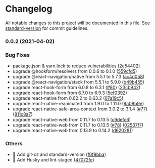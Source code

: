 # Changelog

All notable changes to this project will be documented in this file. See [standard-version](https://github.com/conventional-changelog/standard-version) for commit guidelines.

### 0.0.2 (2021-04-02)

### Bug Fixes

- package.json & yarn.lock to reduce vulnerabilities ([2e54402](https://github.com/nonameolsson/timeline/commit/2e54402d0e21654c2ebba0f9d63c09752a558f63))
- upgrade @hookform/resolvers from 0.0.6 to 0.1.0 ([559cfd5](https://github.com/nonameolsson/timeline/commit/559cfd5c3b88eee2c3189137ec8f2b4438e67f91))
- upgrade @react-navigation/native from 5.5.1 to 5.7.3 ([ac4d058](https://github.com/nonameolsson/timeline/commit/ac4d05866aff460539525c51f56ff7bb8f7145a1))
- upgrade @react-navigation/stack from 5.5.1 to 5.9.0 ([b49b455](https://github.com/nonameolsson/timeline/commit/b49b455d1d401d9f64d174d6300feae8467ceef5))
- upgrade react-hook-form from 6.0.8 to 6.3.1 ([#80](https://github.com/nonameolsson/timeline/issues/80)) ([23cb942](https://github.com/nonameolsson/timeline/commit/23cb9422e84e5a9aa51934d138b572a07f8775c9))
- upgrade react-hook-form from 6.7.0 to 6.9.3 ([5ef0392](https://github.com/nonameolsson/timeline/commit/5ef03922f125e1e2ce27c74c354ace9ab6caa084))
- upgrade react-native from 0.62.2 to 0.63.2 ([07a19c5](https://github.com/nonameolsson/timeline/commit/07a19c572cbb7aa3122b71086eb496a66258160b))
- upgrade react-native-reanimated from 1.9.0 to 1.11.0 ([9a08b9e](https://github.com/nonameolsson/timeline/commit/9a08b9e43ae72c097eb4adfb870cfcb61ee309ae))
- upgrade react-native-safe-area-context from 3.0.2 to 3.1.4 ([#77](https://github.com/nonameolsson/timeline/issues/77)) ([811c8a7](https://github.com/nonameolsson/timeline/commit/811c8a7979c2f5e38ca08e2842942978c3b17a84))
- upgrade react-native-web from 0.11.7 to 0.13.5 ([c9defc6](https://github.com/nonameolsson/timeline/commit/c9defc662e0df82ff86eee6d7689755747294e10))
- upgrade react-native-web from 0.11.7 to 0.13.5 ([#78](https://github.com/nonameolsson/timeline/issues/78)) ([02537f7](https://github.com/nonameolsson/timeline/commit/02537f71e221ce826986c297d62540d1250e20f6))
- upgrade react-native-web from 0.13.9 to 0.14.2 ([d620281](https://github.com/nonameolsson/timeline/commit/d6202819783125a1193d38c72d18738a9095b13f))

### Others

- 🤖 Add git-cz and standard-version ([f0f9bba](https://github.com/nonameolsson/timeline/commit/f0f9bba324d47ac5e452915dc09cee80c30faff4))
- 🤖 Add Husky and lint-staged ([47072fe](https://github.com/nonameolsson/timeline/commit/47072fea9e89fdcd598808e006164ef85596c69b))
